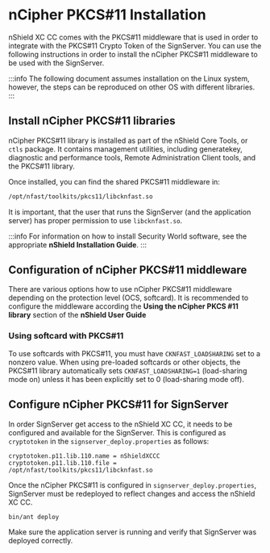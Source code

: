 # nCipher PKCS#11 Installation

nShield XC CC comes with the PKCS#11 middleware that is used in order to integrate with the PKCS#11 Crypto Token of the SignServer. You can use the following instructions in order to install the nCipher PKCS#11 middleware to be used with the SignServer.

:::info
The following document assumes installation on the Linux system, however, the steps can be reproduced on other OS with different libraries.
:::

## Install nCipher PKCS#11 libraries

nCipher PKCS#11 library is installed as part of the nShield Core Tools, or `ctls` package. It contains management utilities, including generatekey, diagnostic and performance tools, Remote Administration Client tools, and the PKCS#11 library.

Once installed, you can find the shared PKCS#11 middleware in:

```bash
/opt/nfast/toolkits/pkcs11/libcknfast.so
```

It is important, that the user that runs the SignServer (and the application server) has proper permission to use `libcknfast.so`.

:::info
For information on how to install Security World software, see the appropriate **nShield Installation Guide**.
:::

## Configuration of nCipher PKCS#11 middleware

There are various options how to use nCipher PKCS#11 middleware depending on the protection level (OCS, softcard).
It is recommended to configure the middleware according the **Using the nCipher PKCS #11 library** section of the **nShield User Guide**

### Using softcard with PKCS#11

To use softcards with PKCS#11, you must have `CKNFAST_LOADSHARING` set to a nonzero value. When using pre-loaded softcards or other objects, the PKCS#11 library automatically sets `CKNFAST_LOADSHARING=1` (load-sharing mode on) unless it has been explicitly set to 0 (load-sharing mode off).

## Configure nCipher PKCS#11 for SignServer

In order SignServer get access to the nShield XC CC, it needs to be configured and available for the SignServer. This is configured as `cryptotoken` in the `signserver_deploy.properties` as follows:

```
cryptotoken.p11.lib.110.name = nShieldXCCC
cryptotoken.p11.lib.110.file = /opt/nfast/toolkits/pkcs11/libcknfast.so
```

Once the nCipher PKCS#11 is configured in `signserver_deploy.properties`, SignServer must be redeployed to reflect changes and access the nShield XC CC.

```bash
bin/ant deploy
```

Make sure the application server is running and verify that SignServer was deployed correctly.

